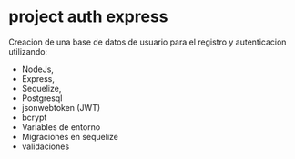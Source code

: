 
# project auth express

Creacion de una base de datos de usuario para el registro y autenticacion utilizando:

- NodeJs,
- Express,
- Sequelize,
- Postgresql
- jsonwebtoken (JWT)
- bcrypt
- Variables de entorno
- Migraciones en sequelize
- validaciones
